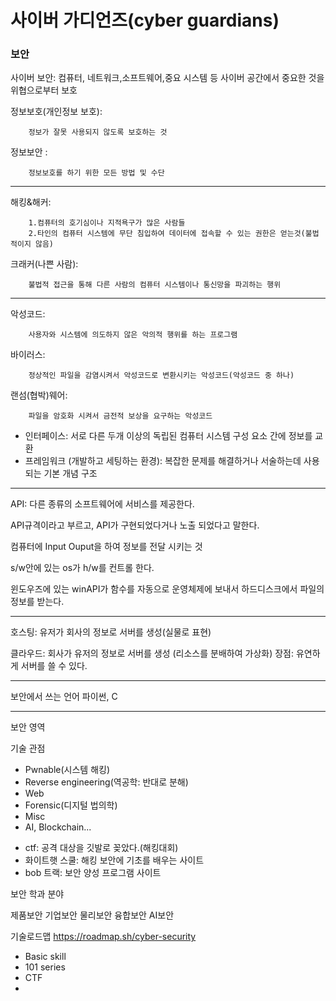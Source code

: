 # 사이버 가디언즈(cyber guardians)

### 보안 



사이버 보안: 컴퓨터, 네트워크,소프트웨어,중요 시스템 등 사이버 공간에서 중요한 것을 위협으로부터 보호


정보보호(개인정보 보호): 

        정보가 잘못 사용되지 않도록 보호하는 것

정보보안 :

        정보보호를 하기 위한 모든 방법 및 수단

---

해킹&해커: 

        1.컴퓨터의 호기심이나 지적욕구가 많은 사람들
        2.타인의 컴퓨터 시스템에 무단 침입하여 데이터에 접속할 수 있는 권한은 얻는것(불법적이지 않음)

크래커(나쁜 사람):

        불법적 접근을 통해 다른 사람의 컴퓨터 시스템이나 통신망을 파괴하는 행위

---

악성코드: 

        사용자와 시스템에 의도하지 않은 악의적 행위를 하는 프로그램

바이러스: 

        정상적인 파일을 감염시켜서 악성코드로 변환시키는 악성코드(악성코드 중 하나)

랜섬(협박)웨어: 

        파일을 암호화 시켜서 금전적 보상을 요구하는 악성코드

* 인터페이스: 서로 다른 두개 이상의 독립된 컴퓨터 시스템 구성 요소 간에 정보를 교환
* 프레임워크 (개발하고 세팅하는 환경): 복잡한 문제를 해결하거나 서술하는데 사용되는 기본 개념 구조

---

API: 다른 종류의 소프트웨어에 서비스를 제공한다. 

API규격이라고 부르고, API가 구현되었다거나 노출 되었다고 말한다.

컴퓨터에 Input Ouput을 하여 정보를 전달 시키는 것 

s/w안에 있는 os가 h/w를 컨트롤 한다.

윈도우즈에 있는 winAPI가 함수를 자동으로 운영체제에 보내서 하드디스크에서 파일의 정보를 받는다. 

---

호스팅: 유저가 회사의 정보로 서버를 생성(실물로 표현)

클라우드: 회사가 유저의 정보로 서버를 생성 (리소스를 분배하여 가상화)
장점: 유연하게 서버를 쓸 수 있다.

---

보안에서 쓰는 언어
파이썬, C

---
보안 영역

기술 관점

- Pwnable(시스템 해킹)
- Reverse engineering(역공학: 반대로 분해)
- Web
- Forensic(디지털 법의학)
- Misc
- AI, Blockchain...

* ctf: 공격 대상을 깃발로 꽂았다.(해킹대회)
* 화이트햇 스쿨: 해킹 보안에 기초를 배우는 사이트 
* bob 트랙: 보안 양성 프로그램 사이트

보안 학과 분야

제품보안
기업보안
물리보안
융합보안
AI보안

기술로드맵
https://roadmap.sh/cyber-security

- Basic skill
- 101 series
- CTF
- 
